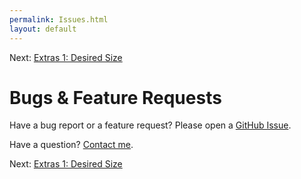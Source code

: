 ```yaml
---
permalink: Issues.html
layout: default
---
```


Next\: [Extras 1: Desired Size](ExtrasDesiredSize.html)

Bugs & Feature Requests
==

<!-- TEMPLATE START -->

Have a bug report or a feature request?  Please open a [GitHub Issue](https://github.com/charlesmchen/WeView2/issues). 

Have a question?  [Contact me](mailto:charlesmchen@gmail.com).


<!-- TEMPLATE END -->

Next\: [Extras 1: Desired Size](ExtrasDesiredSize.html)
